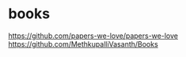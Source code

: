 # books
https://github.com/papers-we-love/papers-we-love
https://github.com/MethkupalliVasanth/Books

